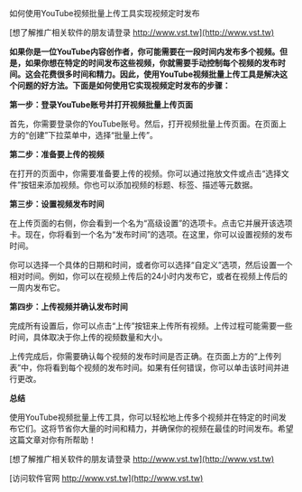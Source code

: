 如何使用YouTube视频批量上传工具实现视频定时发布

[想了解推广相关软件的朋友请登录 http://www.vst.tw](http://www.vst.tw)

**如果你是一位YouTube内容创作者，你可能需要在一段时间内发布多个视频。但是，如果你想在特定的时间发布这些视频，你就需要手动控制每个视频的发布时间。这会花费很多时间和精力。因此，使用YouTube视频批量上传工具是解决这个问题的好方法。下面是如何使用它实现视频定时发布的步骤：**

**第一步：登录YouTube账号并打开视频批量上传页面**

首先，你需要登录你的YouTube账号。然后，打开视频批量上传页面。在页面上方的“创建”下拉菜单中，选择“批量上传”。

**第二步：准备要上传的视频**

在打开的页面中，你需要准备要上传的视频。你可以通过拖放文件或点击“选择文件”按钮来添加视频。你也可以添加视频的标题、标签、描述等元数据。

**第三步：设置视频发布时间**

在上传页面的右侧，你会看到一个名为“高级设置”的选项卡。点击它并展开该选项卡。现在，你将看到一个名为“发布时间”的选项。在这里，你可以设置视频的发布时间。

你可以选择一个具体的日期和时间，或者你可以选择“自定义”选项，然后设置一个相对时间。例如，你可以在视频上传后的24小时内发布它，或者在视频上传后的一周内发布它。

**第四步：上传视频并确认发布时间**

完成所有设置后，你可以点击“上传”按钮来上传所有视频。上传过程可能需要一些时间，具体取决于你上传的视频数量和大小。

上传完成后，你需要确认每个视频的发布时间是否正确。在页面上方的“上传列表”中，你将看到每个视频的发布时间。如果有任何错误，你可以单击该时间并进行更改。

**总结**

使用YouTube视频批量上传工具，你可以轻松地上传多个视频并在特定的时间发布它们。这将节省你大量的时间和精力，并确保你的视频在最佳的时间发布。希望这篇文章对你有所帮助！

[想了解推广相关软件的朋友请登录 http://www.vst.tw](http://www.vst.tw)


[访问软件官网 http://www.vst.tw](http://www.vst.tw)
